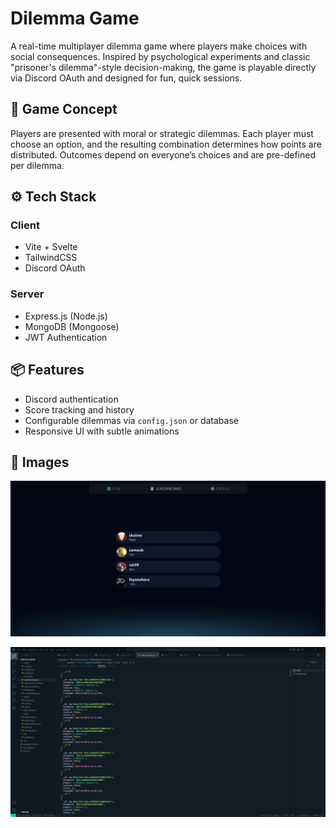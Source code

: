 # Dilemma Game

A real-time multiplayer dilemma game where players make choices with social consequences. Inspired by psychological experiments and classic "prisoner's dilemma"-style decision-making, the game is playable directly via Discord OAuth and designed for fun, quick sessions.

## 🧠 Game Concept

Players are presented with moral or strategic dilemmas. Each player must choose an option, and the resulting combination determines how points are distributed. Outcomes depend on everyone’s choices and are pre-defined per dilemma.

## ⚙️ Tech Stack

### Client

- Vite + Svelte
- TailwindCSS
- Discord OAuth

### Server

- Express.js (Node.js)
- MongoDB (Mongoose)
- JWT Authentication

## 📦 Features

- Discord authentication
- Score tracking and history
- Configurable dilemmas via `config.json` or database
- Responsive UI with subtle animations

## 📸 Images

![Client](client.png)

![Server](server.png)
